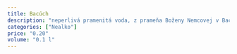 ```yaml
---
title: Bacúch
description: "neperlivá pramenitá voda, z prameňa Boženy Nemcovej v Bacúchu"
categories: ["Nealko"]
price: "0.20"
volume: "0.1 l"
---
```

